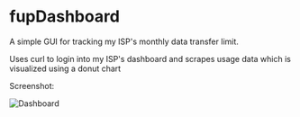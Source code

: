# fupDashboard
A simple GUI for tracking my ISP's monthly data transfer limit.

Uses curl to login into my ISP's dashboard and scrapes usage data which is visualized using a donut chart


Screenshot:

![Dashboard](https://i.imgur.com/DNlw9Z3.png)
